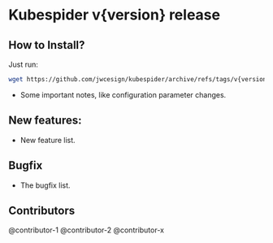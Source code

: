 # Kubespider v{version} release

## How to Install?
Just run:
```sh
wget https://github.com/jwcesign/kubespider/archive/refs/tags/v{version}.tar.gz && tar -zxvf {version}.tar.gz && cd kubespider-v{version} && bash hack/install_kubespider.sh
```

* Some important notes, like configuration parameter changes.

## New features:
* New feature list.

## Bugfix
* The bugfix list.

## Contributors
@contributor-1 @contributor-2 @contributor-x
